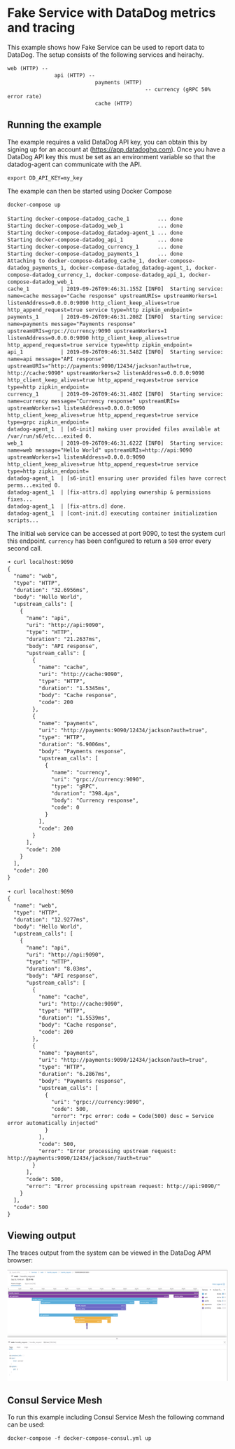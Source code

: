# Fake Service with DataDog metrics and tracing
This example shows how Fake Service can be used to report data to DataDog. The setup consists of the following services and heirachy.

```
web (HTTP) --
               api (HTTP) --
                            payments (HTTP)
                                            -- currency (gRPC 50% error rate)
                            cache (HTTP)
```

## Running the example
The example requires a valid DataDog API key, you can obtain this by signing up for an account at (https://app.datadoghq.com). Once you have
a DataDog API key this must be set as an environment variable so that the datadog-agent can communicate with the API.

```
export DD_API_KEY=my_key
```

The example can then be started using Docker Compose

```
docker-compose up

Starting docker-compose-datadog_cache_1         ... done
Starting docker-compose-datadog_web_1           ... done
Starting docker-compose-datadog_datadog-agent_1 ... done
Starting docker-compose-datadog_api_1           ... done
Starting docker-compose-datadog_currency_1      ... done
Starting docker-compose-datadog_payments_1      ... done
Attaching to docker-compose-datadog_cache_1, docker-compose-datadog_payments_1, docker-compose-datadog_datadog-agent_1, docker-compose-datadog_currency_1, docker-compose-datadog_api_1, docker-compose-datadog_web_1
cache_1          | 2019-09-26T09:46:31.155Z [INFO]  Starting service: name=cache message="Cache response" upstreamURIs= upstreamWorkers=1 listenAddress=0.0.0.0:9090 http_client_keep_alives=true http_append_request=true service type=http zipkin_endpoint=
payments_1       | 2019-09-26T09:46:31.208Z [INFO]  Starting service: name=payments message="Payments response" upstreamURIs=grpc://currency:9090 upstreamWorkers=1 listenAddress=0.0.0.0:9090 http_client_keep_alives=true http_append_request=true service type=http zipkin_endpoint=
api_1            | 2019-09-26T09:46:31.548Z [INFO]  Starting service: name=api message="API response" upstreamURIs="http://payments:9090/12434/jackson?auth=true, http://cache:9090" upstreamWorkers=2 listenAddress=0.0.0.0:9090 http_client_keep_alives=true http_append_request=true service type=http zipkin_endpoint=
currency_1       | 2019-09-26T09:46:31.480Z [INFO]  Starting service: name=currency message="Currency response" upstreamURIs= upstreamWorkers=1 listenAddress=0.0.0.0:9090 http_client_keep_alives=true http_append_request=true service type=grpc zipkin_endpoint=
datadog-agent_1  | [s6-init] making user provided files available at /var/run/s6/etc...exited 0.
web_1            | 2019-09-26T09:46:31.622Z [INFO]  Starting service: name=web message="Hello World" upstreamURIs=http://api:9090 upstreamWorkers=1 listenAddress=0.0.0.0:9090 http_client_keep_alives=true http_append_request=true service type=http zipkin_endpoint=
datadog-agent_1  | [s6-init] ensuring user provided files have correct perms...exited 0.
datadog-agent_1  | [fix-attrs.d] applying ownership & permissions fixes...
datadog-agent_1  | [fix-attrs.d] done.
datadog-agent_1  | [cont-init.d] executing container initialization scripts...
```

The initial `web` service can be accessed at port 9090, to test the system curl this endpoint. `currency` has been configured to return a `500` error every second call.

```
➜ curl localhost:9090
{
  "name": "web",
  "type": "HTTP",
  "duration": "32.6956ms",
  "body": "Hello World",
  "upstream_calls": [
    {
      "name": "api",
      "uri": "http://api:9090",
      "type": "HTTP",
      "duration": "21.2637ms",
      "body": "API response",
      "upstream_calls": [
        {
          "name": "cache",
          "uri": "http://cache:9090",
          "type": "HTTP",
          "duration": "1.5345ms",
          "body": "Cache response",
          "code": 200
        },
        {
          "name": "payments",
          "uri": "http://payments:9090/12434/jackson?auth=true",
          "type": "HTTP",
          "duration": "6.9006ms",
          "body": "Payments response",
          "upstream_calls": [
            {
              "name": "currency",
              "uri": "grpc://currency:9090",
              "type": "gRPC",
              "duration": "398.4µs",
              "body": "Currency response",
              "code": 0
            }
          ],
          "code": 200
        }
      ],
      "code": 200
    }
  ],
  "code": 200
}

➜ curl localhost:9090
{
  "name": "web",
  "type": "HTTP",
  "duration": "12.9277ms",
  "body": "Hello World",
  "upstream_calls": [
    {
      "name": "api",
      "uri": "http://api:9090",
      "type": "HTTP",
      "duration": "8.03ms",
      "body": "API response",
      "upstream_calls": [
        {
          "name": "cache",
          "uri": "http://cache:9090",
          "type": "HTTP",
          "duration": "1.5539ms",
          "body": "Cache response",
          "code": 200
        },
        {
          "name": "payments",
          "uri": "http://payments:9090/12434/jackson?auth=true",
          "type": "HTTP",
          "duration": "6.2867ms",
          "body": "Payments response",
          "upstream_calls": [
            {
              "uri": "grpc://currency:9090",
              "code": 500,
              "error": "rpc error: code = Code(500) desc = Service error automatically injected"
            }
          ],
          "code": 500,
          "error": "Error processing upstream request: http://payments:9090/12434/jackson/?auth=true"
        }
      ],
      "code": 500,
      "error": "Error processing upstream request: http://api:9090/"
    }
  ],
  "code": 500
}
```

## Viewing output
The traces output from the system can be viewed in the DataDog APM browser:

![](../../images/ddog_tracing.png)

## Consul Service Mesh
To run this example including Consul Service Mesh the following command can be used:

```
docker-compose -f docker-compose-consul.yml up
```
